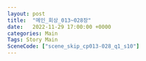 ```yaml
---
layout: post
title:  "메인_회상_013~028장"
date:   2022-11-29 17:00:00 +0000
categories: Main
Tags: Story Main
SceneCode: ["scene_skip_cp013-028_q1_s10"]
---
```

